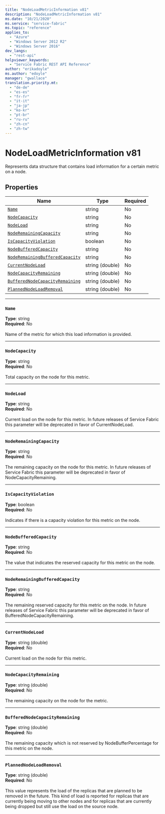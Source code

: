 ```yaml
---
title: "NodeLoadMetricInformation v81"
description: "NodeLoadMetricInformation v81"
ms.date: "10/21/2020"
ms.service: "service-fabric"
ms.topic: "reference"
applies_to: 
  - "Azure"
  - "Windows Server 2012 R2"
  - "Windows Server 2016"
dev_langs: 
  - "rest-api"
helpviewer_keywords: 
  - "Service Fabric REST API Reference"
author: "erikadoyle"
ms.author: "edoyle"
manager: "gwallace"
translation.priority.mt: 
  - "de-de"
  - "es-es"
  - "fr-fr"
  - "it-it"
  - "ja-jp"
  - "ko-kr"
  - "pt-br"
  - "ru-ru"
  - "zh-cn"
  - "zh-tw"
---
```

# NodeLoadMetricInformation v81

Represents data structure that contains load information for a certain metric on a node.

## Properties
| Name | Type | Required |
| --- | --- | --- |
| [`Name`](#name) | string | No |
| [`NodeCapacity`](#nodecapacity) | string | No |
| [`NodeLoad`](#nodeload) | string | No |
| [`NodeRemainingCapacity`](#noderemainingcapacity) | string | No |
| [`IsCapacityViolation`](#iscapacityviolation) | boolean | No |
| [`NodeBufferedCapacity`](#nodebufferedcapacity) | string | No |
| [`NodeRemainingBufferedCapacity`](#noderemainingbufferedcapacity) | string | No |
| [`CurrentNodeLoad`](#currentnodeload) | string (double) | No |
| [`NodeCapacityRemaining`](#nodecapacityremaining) | string (double) | No |
| [`BufferedNodeCapacityRemaining`](#bufferednodecapacityremaining) | string (double) | No |
| [`PlannedNodeLoadRemoval`](#plannednodeloadremoval) | string (double) | No |

____
### `Name`
__Type__: string <br/>
__Required__: No<br/>
<br/>
Name of the metric for which this load information is provided.

____
### `NodeCapacity`
__Type__: string <br/>
__Required__: No<br/>
<br/>
Total capacity on the node for this metric.

____
### `NodeLoad`
__Type__: string <br/>
__Required__: No<br/>
<br/>
Current load on the node for this metric. In future releases of Service Fabric this parameter will be deprecated in favor of CurrentNodeLoad.

____
### `NodeRemainingCapacity`
__Type__: string <br/>
__Required__: No<br/>
<br/>
The remaining capacity on the node for this metric. In future releases of Service Fabric this parameter will be deprecated in favor of NodeCapacityRemaining.

____
### `IsCapacityViolation`
__Type__: boolean <br/>
__Required__: No<br/>
<br/>
Indicates if there is a capacity violation for this metric on the node.

____
### `NodeBufferedCapacity`
__Type__: string <br/>
__Required__: No<br/>
<br/>
The value that indicates the reserved capacity for this metric on the node.

____
### `NodeRemainingBufferedCapacity`
__Type__: string <br/>
__Required__: No<br/>
<br/>
The remaining reserved capacity for this metric on the node. In future releases of Service Fabric this parameter will be deprecated in favor of BufferedNodeCapacityRemaining.

____
### `CurrentNodeLoad`
__Type__: string (double) <br/>
__Required__: No<br/>
<br/>
Current load on the node for this metric.

____
### `NodeCapacityRemaining`
__Type__: string (double) <br/>
__Required__: No<br/>
<br/>
The remaining capacity on the node for the metric.

____
### `BufferedNodeCapacityRemaining`
__Type__: string (double) <br/>
__Required__: No<br/>
<br/>
The remaining capacity which is not reserved by NodeBufferPercentage for this metric on the node.

____
### `PlannedNodeLoadRemoval`
__Type__: string (double) <br/>
__Required__: No<br/>
<br/>
This value represents the load of the replicas that are planned to be removed in the future.
This kind of load is reported for replicas that are currently being moving to other nodes and for replicas that are currently being dropped but still use the load on the source node.

